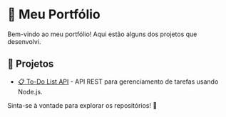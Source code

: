 # 🚀 Meu Portfólio

Bem-vindo ao meu portfólio! Aqui estão alguns dos projetos que desenvolvi.

## 📌 Projetos

- [📋 To-Do List API](https://github.com/andersonqxd/todo-list-api.git) - API REST para gerenciamento de tarefas usando Node.js.

Sinta-se à vontade para explorar os repositórios! 🚀
